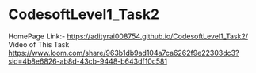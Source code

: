 # CodesoftLevel1_Task2
HomePage Link:- https://adityrai008754.github.io/CodesoftLevel1_Task2/
Video of This Task
https://www.loom.com/share/963b1db9ad104a7ca6262f9e22303dc3?sid=4b8e6826-ab8d-43cb-9448-b643df10c581
